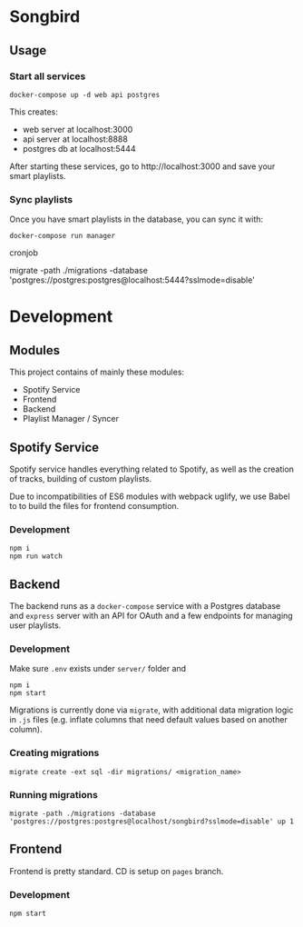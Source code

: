 # Songbird

## Usage
### Start all services
```
docker-compose up -d web api postgres
```
This creates:
- web server at localhost:3000
- api server at localhost:8888
- postgres db at localhost:5444

After starting these services, go to http://localhost:3000 and save your smart playlists.

### Sync playlists
Once you have smart playlists in the database, you can sync it with:
```
docker-compose run manager
```

cronjob

migrate -path ./migrations -database 'postgres://postgres:postgres@localhost:5444?sslmode=disable'

# Development
## Modules
This project contains of mainly these modules:
- Spotify Service
- Frontend
- Backend
- Playlist Manager / Syncer

## Spotify Service
Spotify service handles everything related to Spotify, as well as the creation of tracks, building of custom playlists.

Due to incompatibilities of ES6 modules with webpack uglify, we use Babel to to build the files for frontend consumption.

### Development
```
npm i
npm run watch
```

## Backend
The backend runs as a `docker-compose` service with a Postgres database and `express` server with an API for OAuth and a few endpoints for managing user playlists.

### Development
Make sure `.env` exists under `server/` folder and
```
npm i
npm start
```

Migrations is currently done via `migrate`, with additional data migration logic in `.js` files (e.g. inflate columns that need default values based on another column).

### Creating migrations
```
migrate create -ext sql -dir migrations/ <migration_name>
```
### Running migrations
```
migrate -path ./migrations -database 'postgres://postgres:postgres@localhost/songbird?sslmode=disable' up 1
```

## Frontend 
Frontend is pretty standard. CD is setup on `pages` branch.

### Development
```
npm start
```
